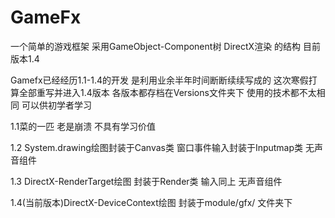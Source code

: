 # GameFx
一个简单的游戏框架  采用GameObject-Component树 DirectX渲染 的结构  目前版本1.4

Gamefx已经经历1.1-1.4的开发 是利用业余半年时间断断续续写成的 这次寒假打算全部重写并进入1.4版本
各版本都存档在Versions文件夹下  使用的技术都不太相同  可以供初学者学习

1.1菜的一匹 老是崩溃 不具有学习价值

1.2 System.drawing绘图封装于Canvas类 窗口事件输入封装于Inputmap类 无声音组件

1.3 DirectX-RenderTarget绘图 封装于Render类 输入同上 无声音组件

1.4(当前版本)DirectX-DeviceContext绘图 封装于module/gfx/ 文件夹下
